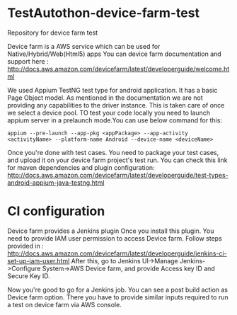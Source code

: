 # TestAutothon-device-farm-test
Repository for device farm test

Device farm is a AWS service which can be used for Native/Hybrid/Web(Html5) apps
You can device farm documentation and support here : http://docs.aws.amazon.com/devicefarm/latest/developerguide/welcome.html

We used Appium TestNG test type for android application. It has a basic Page Object model. As mentioned in the documentation we are not providing any capabilities
to the driver instance. This is taken care of once we select a device pool. TO test your code locally you need to launch appium server in a prelaunch mode.You can
use below command for this:

    appium --pre-launch --app-pkg <appPackage> --app-activity <activityName> --platform-name Android --device-name <deviceName>

Once you're done with test cases. You need to package your test cases, and upload it on your device farm project's test run. You can check this link for maven dependencies and plugin configuration: http://docs.aws.amazon.com/devicefarm/latest/developerguide/test-types-android-appium-java-testng.html 

# CI configuration

Device farm provides a Jenkins plugin
Once you install this plugin. You need to provide IAM user permission to access Device farm. Follow steps provided in : http://docs.aws.amazon.com/devicefarm/latest/developerguide/jenkins-ci-set-up-iam-user.html
After this, go to Jenkins UI->Manage Jenkins->Configure System->AWS Device farm, and provide Access key ID and Secure Key ID.

Now you're good to go for a Jenkins job. You can see a post build action as Device farm option. There you have to provide similar inputs required to run a test on device farm via AWS console.

